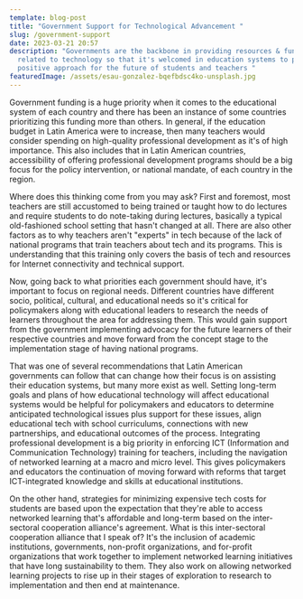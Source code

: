 ```yaml
---
template: blog-post
title: "Government Support for Technological Advancement "
slug: /government-support
date: 2023-03-21 20:57
description: "Governments are the backbone in providing resources & funding
  related to technology so that it's welcomed in education systems to provide a
  positive approach for the future of students and teachers "
featuredImage: /assets/esau-gonzalez-bqefbdsc4ko-unsplash.jpg
---
```

Government funding is a huge priority when it comes to the educational system of each country and there has been an instance of some countries prioritizing this funding more than others. In general, if the education budget in Latin America were to increase, then many teachers would consider spending on high-quality professional development as it's of high importance. This also includes that in Latin American countries, accessibility of offering professional development programs should be a big focus for the policy intervention, or national mandate, of each country in the region. 

Where does this thinking come from you may ask? First and foremost, most teachers are still accustomed to being trained or taught how to do lectures and require students to do note-taking during lectures, basically a typical old-fashioned school setting that hasn't changed at all. There are also other factors as to why teachers aren't "experts" in tech because of the lack of national programs that train teachers about tech and its programs. This is understanding that this training only covers the basis of tech and resources for Internet connectivity and technical support. 

Now, going back to what priorities each government should have, it's important to focus on regional needs. Different countries have different socio, political, cultural, and educational needs so it's critical for policymakers along with educational leaders to research the needs of learners throughout the area for addressing them. This would gain support from the government implementing advocacy for the future learners of their respective countries and move forward from the concept stage to the implementation stage of having national programs.

That was one of several recommendations that Latin American governments can follow that can change how their focus is on assisting their education systems, but many more exist as well. Setting long-term goals and plans of how educational technology will affect educational systems would be helpful for policymakers and educators to determine anticipated technological issues plus support for these issues, align educational tech with school curriculums, connections with new partnerships, and educational outcomes of the process. Integrating professional development is a big priority in enforcing ICT (Information and Communication Technology) training for teachers, including the navigation of networked learning at a macro and micro level. This gives policymakers and educators the continuation of moving forward with reforms that target ICT-integrated knowledge and skills at educational institutions. 

On the other hand, strategies for minimizing expensive tech costs for students are based upon the expectation that they're able to access networked learning that's affordable and long-term based on the inter-sectoral cooperation alliance's agreement. What is this inter-sectoral cooperation alliance that I speak of? It's the inclusion of academic institutions, governments, non-profit organizations, and for-profit organizations that work together to implement networked learning initiatives that have long sustainability to them. They also work on allowing networked learning projects to rise up in their stages of exploration to research to implementation and then end at maintenance.